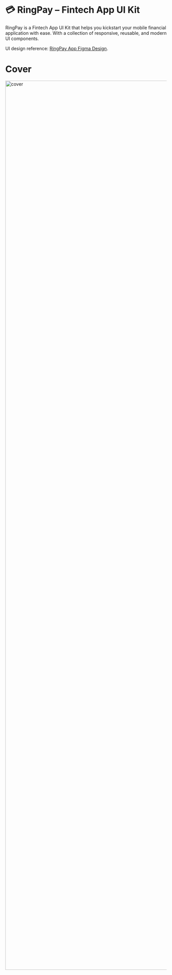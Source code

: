 # 💳 RingPay – Fintech App UI Kit

RingPay is a Fintech App UI Kit that helps you kickstart your mobile financial application with ease. With a collection of responsive, reusable, and modern UI components.

UI design reference: [RingPay App Figma Design](https://www.figma.com/community/file/1352353981960707574).
<br>
# Cover
<img width="2774" alt="cover" src="https://github.com/user-attachments/assets/e0cf0759-3f18-487c-93e0-bd6c2f6e3017" />
